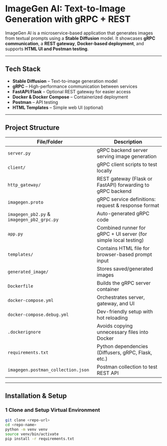 #  ImageGen AI: Text-to-Image Generation with gRPC + REST

ImageGen AI is a microservice-based application that generates images from textual prompts using a **Stable Diffusion** model. It showcases **gRPC communication**, a **REST gateway**, **Docker-based deployment**, and supports **HTML UI and Postman testing**.

---

##  Tech Stack

-  **Stable Diffusion** – Text-to-image generation model
-  **gRPC** – High-performance communication between services
-  **FastAPI**/**Flask** – Optional REST gateway for easier access
-  **Docker & Docker Compose** – Containerized deployment
-  **Postman** – API testing
-  **HTML Templates** – Simple web UI (optional)

---

##  Project Structure

| File/Folder | Description |
|-------------|-------------|
| `server.py` | gRPC backend server serving image generation |
| `client/` | gRPC client scripts to test locally |
| `http_gateway/` | REST gateway (Flask or FastAPI) forwarding to gRPC backend |
| `imagegen.proto` | gRPC service definitions: request & response format |
| `imagegen_pb2.py` & `imagegen_pb2_grpc.py` | Auto-generated gRPC code |
| `app.py` | Combined runner for gRPC + UI server (for simple local testing) |
| `templates/` | Contains HTML file for browser-based prompt input |
| `generated_image/` | Stores saved/generated images |
| `Dockerfile` | Builds the gRPC server container |
| `docker-compose.yml` | Orchestrates server, gateway, and UI |
| `docker-compose.debug.yml` | Dev-friendly setup with hot reloading |
| `.dockerignore` | Avoids copying unnecessary files into Docker |
| `requirements.txt` | Python dependencies (Diffusers, gRPC, Flask, etc.) |
| `imagegen.postman_collection.json` | Postman collection to test REST API |

---

##  Installation & Setup

### 1 Clone and Setup Virtual Environment

```bash
git clone <repo-url>
cd <repo-name>
python -m venv venv
source venv/bin/activate
pip install -r requirements.txt
